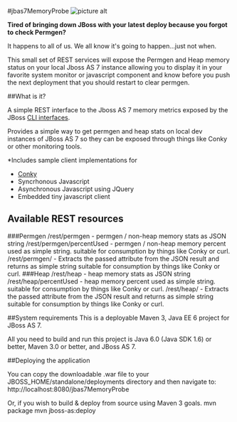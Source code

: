 #jbas7MemoryProbe
![picture alt](http://www.deepvoodoo.net/images/jbas7probe/sample.png "Example monitor clients") 

**Tired of bringing down JBoss with your latest deploy because you forgot to check Permgen?**

It happens to all of us. We all know it's going to happen...just not when.

This small set of REST services will expose the Permgen and Heap memory status on your local Jboss AS 7 
instance allowing you to display it in your favorite system monitor or javascript component and know 
before you push the next deployment that you should restart to clear permgen. 


##What is it?

A simple REST interface to the Jboss AS 7 memory metrics exposed by the JBoss [CLI interfaces](https://docs.jboss.org/author/display/AS7/Management+Clients).

Provides a simple way to get permgen and heap stats on local dev instances of JBoss AS 7 so they 
can be exposed through things like Conky or other monitoring tools. 

*Includes sample client implementations for
- [Conky](http://conky.sourceforge.net/)
- Syncrhonous Javascript
- Asynchronous Javascript using JQuery
- Embedded tiny javascript client

## Available REST resources

###Permgen
    /rest/permgen - permgen / non-heap memory stats as JSON string
    /rest/permgen/percentUsed - permgen / non-heap memory percent used as simple string. suitable for consumption by things like Conky or curl.
    /rest/permgen/<attribute> - Extracts the passed attribute from the JSON result and returns as simple string suitable for consumption by things like Conky or curl.
###Heap
    /rest/heap - heap memory stats as JSON string
    /rest/heap/percentUsed - heap memory percent used as simple string. suitable for consumption by things like Conky or curl.
    /rest/heap/<attribute> - Extracts the passed attribute from the JSON result and returns as simple string suitable for consumption by things like Conky or curl.


##System requirements
This is a deployable Maven 3, Java EE 6 project for JBoss AS 7.

All you need to build and run this project is Java 6.0 (Java SDK 1.6) or better, Maven
3.0 or better, and JBoss AS 7.

##Deploying the application

You can copy the downloadable .war file to your JBOSS_HOME/standalone/deployments directory and then 
navigate to: http://localhost:8080/jbas7MemoryProbe

Or, if you wish to build & deploy from source using Maven 3 goals.
	mvn package
	mvn jboss-as:deploy
